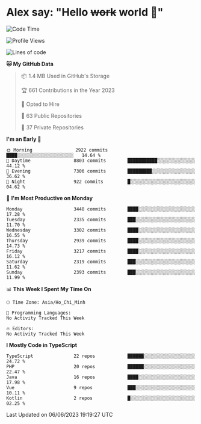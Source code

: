 # Alex say: "Hello ~~work~~ world 🐾"

<!--START_SECTION:waka-->
![Code Time](http://img.shields.io/badge/Code%20Time-839%20hrs%205%20mins-blue)

![Profile Views](http://img.shields.io/badge/Profile%20Views-2-blue)

![Lines of code](https://img.shields.io/badge/From%20Hello%20World%20I%27ve%20Written-41.0%20million%20lines%20of%20code-blue)

**🐱 My GitHub Data** 

> 📦 1.4 MB Used in GitHub's Storage 
 > 
> 🏆 661 Contributions in the Year 2023
 > 
> 💼 Opted to Hire
 > 
> 📜 63 Public Repositories 
 > 
> 🔑 37 Private Repositories 
 > 
**I'm an Early 🐤** 

```text
🌞 Morning                2922 commits        ████░░░░░░░░░░░░░░░░░░░░░   14.64 % 
🌆 Daytime                8803 commits        ███████████░░░░░░░░░░░░░░   44.12 % 
🌃 Evening                7306 commits        █████████░░░░░░░░░░░░░░░░   36.62 % 
🌙 Night                  922 commits         █░░░░░░░░░░░░░░░░░░░░░░░░   04.62 % 
```
📅 **I'm Most Productive on Monday** 

```text
Monday                   3448 commits        ████░░░░░░░░░░░░░░░░░░░░░   17.28 % 
Tuesday                  2335 commits        ███░░░░░░░░░░░░░░░░░░░░░░   11.70 % 
Wednesday                3302 commits        ████░░░░░░░░░░░░░░░░░░░░░   16.55 % 
Thursday                 2939 commits        ████░░░░░░░░░░░░░░░░░░░░░   14.73 % 
Friday                   3217 commits        ████░░░░░░░░░░░░░░░░░░░░░   16.12 % 
Saturday                 2319 commits        ███░░░░░░░░░░░░░░░░░░░░░░   11.62 % 
Sunday                   2393 commits        ███░░░░░░░░░░░░░░░░░░░░░░   11.99 % 
```


📊 **This Week I Spent My Time On** 

```text
🕑︎ Time Zone: Asia/Ho_Chi_Minh

💬 Programming Languages: 
No Activity Tracked This Week

🔥 Editors: 
No Activity Tracked This Week
```

**I Mostly Code in TypeScript** 

```text
TypeScript               22 repos            ██████░░░░░░░░░░░░░░░░░░░   24.72 % 
PHP                      20 repos            ██████░░░░░░░░░░░░░░░░░░░   22.47 % 
Java                     16 repos            ████░░░░░░░░░░░░░░░░░░░░░   17.98 % 
Vue                      9 repos             ███░░░░░░░░░░░░░░░░░░░░░░   10.11 % 
Kotlin                   2 repos             █░░░░░░░░░░░░░░░░░░░░░░░░   02.25 % 
```




 Last Updated on 06/06/2023 19:19:27 UTC
<!--END_SECTION:waka-->
